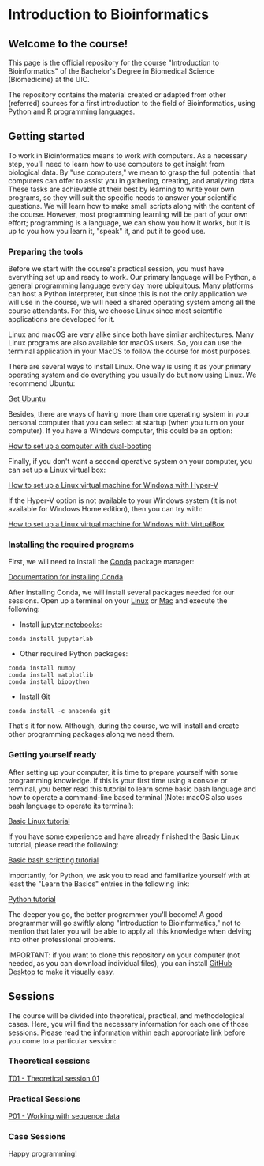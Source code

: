 # Introduction to Bioinformatics

## Welcome to the course!

This page is the official repository for the course "Introduction to Bioinformatics" of the Bachelor's Degree in Biomedical Science (Biomedicine) at the UIC.

The repository contains the material created or adapted from other (referred) sources for a first introduction to the field of Bioinformatics, using Python and R programming languages.

## Getting started

To work in Bioinformatics means to work with computers. As a necessary step, you'll need to learn how to use computers to get insight from biological data. By "use computers," we mean to grasp the full potential that computers can offer to assist you in gathering, creating, and analyzing data. These tasks are achievable at their best by learning to write your own programs, so they will suit the specific needs to answer your scientific questions. We will learn how to make small scripts along with the content of the course. However, most programming learning will be part of your own effort; programming is a language, we can show you how it works, but it is up to you how you learn it, "speak" it, and put it to good use.

### Preparing the tools

Before we start with the course's practical session, you must have everything set up and ready to work. Our primary language will be Python, a general programming language every day more ubiquitous. Many platforms can host a Python interpreter, but since this is not the only application we will use in the course, we will need a shared operating system among all the course attendants. For this, we choose Linux since most scientific applications are developed for it.

Linux and macOS are very alike since both have similar architectures. Many Linux programs are also available for macOS users. So, you can use the terminal application in your MacOS to follow the course for most purposes.

There are several ways to install Linux. One way is using it as your primary operating system and do everything you usually do but now using Linux. We recommend Ubuntu:

[Get Ubuntu](https://ubuntu.com/)

Besides, there are ways of having more than one operating system in your personal computer that you can select at startup (when you turn on your computer). If you have a Windows computer, this could be an option:

[How to set up a computer with dual-booting](https://itsfoss.com/install-ubuntu-1404-dual-boot-mode-windows-8-81-uefi/)

Finally, if you don't want a second operative system on your computer, you can set up a Linux virtual box:

[How to set up a Linux virtual machine for Windows with Hyper-V](https://www.thomasmaurer.ch/2019/06/how-to-create-an-ubuntu-vm-on-windows-10/)

If the Hyper-V option is not available to your Windows system (it is not available for Windows Home edition), then you can try with:

[How to set up a Linux virtual machine for Windows with VirtualBox](https://itsfoss.com/install-linux-in-virtualbox/)

### Installing the required programs

First, we will need to install the [Conda](https://docs.conda.io/en/latest/) package manager:

[Documentation for installing Conda](https://docs.conda.io/projects/conda/en/latest/user-guide/install/)

After installing Conda, we will install several packages needed for our sessions. Open up a terminal on your [Linux](https://www.lifewire.com/ways-to-open-a-terminal-console-window-using-ubuntu-4075024) or [Mac](https://www.howtogeek.com/682770/how-to-open-the-terminal-on-a-mac/) and execute the following:

* Install [jupyter notebooks](https://jupyter.org/install):
```
conda install jupyterlab
```
* Other required Python packages:
```
conda install numpy
conda install matplotlib
conda install biopython
```

* Install [Git](https://git-scm.com/)
```
conda install -c anaconda git
```

That's it for now. Although, during the course, we will install and create other programming packages along we need them.

### Getting yourself ready

After setting up your computer, it is time to prepare yourself with some programming knowledge. If this is your first time using a console or terminal, you better read this tutorial to learn some basic bash language and how to operate a command-line based terminal (Note: macOS also uses bash language to operate its terminal):

[Basic Linux tutorial](https://ryanstutorials.net/linuxtutorial/)

If you have some experience and have already finished the Basic Linux tutorial, please read the following:

[Basic bash scripting tutorial](https://ryanstutorials.net/bash-scripting-tutorial/)

Importantly, for Python, we ask you to read and familiarize yourself with at least the "Learn the Basics" entries in the following link:

[Python tutorial](https://www.learnpython.org/en/)

The deeper you go, the better programmer you'll become! A good programmer will go swiftly along "Introduction to Bioinformatics," not to mention that later you will be able to apply all this knowledge when delving into other professional problems.

IMPORTANT: if you want to clone this repository on your computer (not needed, as you can download individual files), you can install [GitHub Desktop](https://desktop.github.com) to make it visually easy.

## Sessions

The course will be divided into theoretical, practical, and methodological cases. Here, you will find the necessary information for each one of those sessions. Please read the information within each appropriate link before you come to a particular session:

### Theoretical sessions

[T01 - Theoretical session 01](https://github.com/Biocomputing-Teaching/Introduction-to-Bioinformatics/tree/main/theoretical/T01)

### Practical Sessions

[P01 - Working with sequence data](https://github.com/Biocomputing-Teaching/Introduction-to-Bioinformatics/tree/main/practical/P01)


### Case Sessions

Happy programming!
